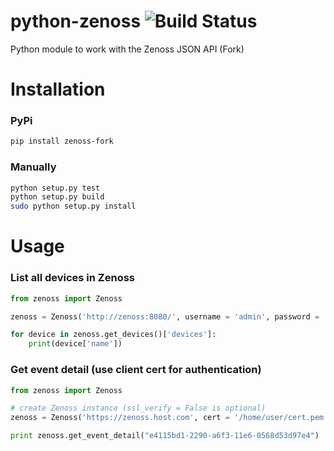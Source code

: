 python-zenoss ![Build Status](https://travis-ci.org/iamseth/python-zenoss.png)
=============

Python module to work with the Zenoss JSON API (Fork)


Installation
=============

### PyPi
```bash
pip install zenoss-fork
```

### Manually
```bash
python setup.py test
python setup.py build
sudo python setup.py install
```


Usage
=============

### List all devices in Zenoss
```python
from zenoss import Zenoss

zenoss = Zenoss('http://zenoss:8080/', username = 'admin', password = 'password')

for device in zenoss.get_devices()['devices']:
    print(device['name'])
```

### Get event detail (use client cert for authentication)
```python
from zenoss import Zenoss

# create Zenoss instance (ssl_verify = False is optional)
zenoss = Zenoss('https://zenoss.host.com', cert = '/home/user/cert.pem', ssl_verify = False)

print zenoss.get_event_detail("e4115bd1-2290-a6f3-11e6-0568d53d97e4")
```
